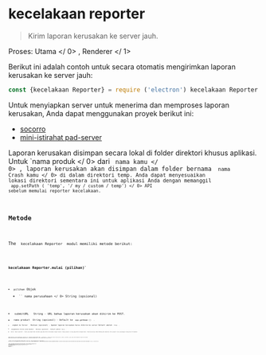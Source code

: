 # kecelakaan reporter

> Kirim laporan kerusakan ke server jauh.

Proses:  Utama </ 0> ,  Renderer </ 1></p> 

Berikut ini adalah contoh untuk secara otomatis mengirimkan laporan kerusakan ke server jauh:

```javascript
const {kecelakaan Reporter} = require ('electron') kecelakaan Reporter.mulai ({nama produk: 'NamaAnda'nama perusahaan: 'PerusahaanAnda', submitURL: 'https://your-domain.com/url-to-submit', unggah keServer: benar})
```

Untuk menyiapkan server untuk menerima dan memproses laporan kerusakan, Anda dapat menggunakan proyek berikut ini:

* [socorro](https://github.com/mozilla/socorro)
* [mini-istirahat pad-server](https://github.com/electron/mini-breakpad-server)

Laporan kerusakan disimpan secara lokal di folder direktori khusus aplikasi. Untuk `nama produk </ 0> dari <code> nama kamu </ 0> , laporan kerusakan akan disimpan dalam folder bernama <code> nama Crash kamu </ 0> di dalam direktori temp. Anda dapat menyesuaikan lokasi direktori sementara ini untuk aplikasi Anda dengan memanggil <code> app.setPath ( 'temp', '/ my / custom / temp') </ 0> 
API sebelum memulai reporter kecelakaan.</p>

<h2>Metode</h2>

<p>The <code> kecelakaan Reporter </ 0> modul memiliki metode berikut:</p>

<h3><code>kecelakaan Reporter.mulai (pilihan)`</h3> 

* `pilihan` Objek 
  * `` nama perusahaan </ 0>  String (opsional)</li>
<li><code> submitURL </ 0>  String - URL bahwa laporan kerusakan akan dikirim ke POST.</li>
<li><code> nama product</ 0>  String (opsional) - Default ke <code> app.getName () </ 0> .</li>
<li><code> ungkah ke Server </ 0>  Boolean (opsional) - Apakah laporan kerusakan harus dikirim ke server Default adalah <code> true </ 0> .</li>
<li><code> mengabaikan Sistem jatuh Handler </ 0>  Boolean (opsional) - Default adalah <code> false </ 0> .</li>
<li><code> ekstra </ 0> Objek (opsional) - Objek yang dapat Anda tentukan yang akan dikirim bersamaan dengan laporan. Hanya properti string yang dikirim dengan benar. Objek bersarang tidak didukung dan nama dan nilai properti harus panjangnya kurang dari 64 karakter.</li>
</ul></li>
</ul>

<p>Anda diminta untuk memanggil metode ini sebelum menggunakan API <code> crashReporter </ 0> lainnya dan dalam setiap proses (utama / perender) yang ingin Anda kumpulkan laporan kerusakan.
Anda bisa melewati pilihan yang berbeda untuk <code> kecelakaan Reporter.mulai </ 0> saat memanggil dari berbagai proses.</p>

<p><strong> Catatan </ 0> Proses anak yang dibuat melalui modul <code> child_process </ 1> tidak akan memiliki akses ke modul Elektron .
Oleh karena itu, untuk mengumpulkan laporan kerusakan dari mereka, gunakan <code> process.crashReporter.start </ 0> . Lewati pilihan yang sama seperti di atas dan yang tambahan yang disebut <code> crash Direktori</ 0> yang seharusnya mengarah ke direktori untuk menyimpan laporan kerusakan sementara. Anda bisa menguji ini dengan memanggil <code> process.crash () </ 0> untuk menabrak proses anak.</p>

<p><strong> Catatan: </ 0> Untuk mengumpulkan laporan kerusakan dari proses anak di Windows , Anda perlu menambahkan kode tambahan ini juga.
Ini akan memulai proses yang akan memantau dan mengirim laporan kecelakaan. Ganti <code> submit Url </ 0> , <code> nama produk</ 0> 
dan <code> crash Direktori</ 0> dengan nilai yang sesuai.</p>

<p><strong> Catatan: </ 0> Jika Anda memerlukan parameter tambahan / update <code> ekstra </ 1> setelah panggilan pertama <code> mulai </ 1> Anda dapat memanggil <code> set Extra Parameter </ 1> di macOS atau panggil <code> mulai </ 1> 
lagi dengan parameter <code> ekstra </ 1> baru di-update di Linux dan Windows .</p>

<pre><code class="js"> const args = [
    `--reporter-url = $ {submitURL} `,
    `--application-name = $ {productName} `,
    `--crashes-directory = $ {crashesDirectory} `
  ]
  const env = {
    ELECTRON_INTERNAL_CRASH_SERVICE: 1
  }
  bertelur (process.execPath, args, {
    env: env,
    dilepas: true
  })
``</pre> 
    ** Catatan: </ 0> Pada macos , Electron menggunakan klien ` crashpad </ 1> baru untuk pengumpulan dan pelaporan kecelakaan.
Jika Anda ingin mengaktifkan laporan kerusakan, menginisialisasi <code> crashpad </ 0> dari proses utama menggunakan <code> crashReporter.start </ 0> diperlukan terlepas dari proses mana yang ingin Anda kumpulkan. Setelah diinisialisasi dengan cara ini, pengendara crashpad mengumpulkan crash dari semua proses. Anda masih harus menghubungi <code> crashReporter.start </ 0> dari proses renderer atau child, jika tidak crash dari mereka akan dilaporkan tanpa <code> companyName </ 0> , <code> productName </ 0> atau salah satu dari informasi <code> ekstra </ 0> .</p>

<h3><code>kecelakaan Reporter.dapatkan terakhir kecelakaan Reporter ()`</h3> 
    
    Mengembalikan ` kecelakaan Report </ 0> :</p>

<p>Mengembalikan tanggal dan ID dari laporan kerusakan terakhir Jika tidak ada laporan kerusakan yang dikirim atau reporter kecelakaan belum dimulai, <code> null </ 0> dikembalikan.</p>

<h3><code>kecelakaan reporter.dapatkan unggahan repoter ()`</h3> 
    
    Mengembalikan ` kecelakaan Report [] </ 0> :</p>

<p>Mengembalikan semua laporan kerusakan yang diupload. Setiap laporan berisi tanggal dan upload ID.</p>

<h3><code>kecelakaan Reporter.dapatkan unggahan ke Server () </ 0>  <em> Linux </ 1>  <em> macos </ 1></h3>

<p>Mengembalikan <code> Boolean </ 0> - Apakah laporan harus diserahkan ke server. Tetapkan melalui <code> start </ 0> method atau <code> set unggahan ke Server </ 0> .</p>

<p><strong> Catatan: </ 0> Ini API hanya dapat dipanggil dari proses utama.</p>

<h3><code> kecelakaan Reporter.dapatkan unggahan ke Server () </ 0> <em> Linux </ 1> <em> macos </ 1></h3>

<ul>
<li><code> unggah ke Server </ 0>  Boolean  <em> macOS </ 1> - Apakah laporan harus diserahkan ke server</li>
</ul>

<p>Ini biasanya dikendalikan oleh preferensi pengguna. Ini tidak berpengaruh jika dipanggil sebelum <code> mulai </ 0> dipanggil.</p>

<p><strong> Catatan: </ 0> Ini API hanya dapat dipanggil dari proses utama.</p>

<h3><code> kecelakaan Reporter.set Extra Parameter (kunci, nilai) </ 0>  <em> macos </ 1></h3>

<ul>
<li><code> kunci </ 0>  String - Kunci parameter, harus panjangnya kurang dari 64 karakter.</li>
<li><code> nilai </ 0>  String - Nilai parameter, harus panjangnya kurang dari 64 karakter. Menentukan <code> null </ 0> atau <code> undefined </ 0> akan menghapus kunci dari parameter tambahan.</li>
</ul>

<p>Tetapkan parameter tambahan untuk dikirim dengan laporan kerusakan. Nilai yang ditetapkan di sini akan dikirim di samping nilai-nilai yang ditetapkan melalui <code> ekstra </ 0>  option 
ketika <code> mulai </ 0> dipanggil. Ini API hanya tersedia pada MacOS , jika Anda perlu menambahkan / update parameter tambahan pada Linux dan Windows setelah panggilan pertama Anda untuk
 <code> mulai </ 0> Anda dapat menghubungi <code> mulai </ 0> lagi dengan unggah < 0> ekstra </ 0> pilihan.</p>

<h2>Laporan Kecelakaan Payload</h2>

<p>Reporter kecelakaan akan mengirimkan data berikut ke <code> submitURL </ 0> sebagai <code> multipart / form-data </ 0>  <code> POST </ 0> :</p>

<ul>
<li><code> ver </ 0>  String - Versi Elektron .</li>
<li><code> platform </ 0>  String - misal 'win32'.</li>
<li><code> proses_tipe </ 0>  String - misalnya 'renderer'.</li>
<li><code> guid </ 0>  String - misal '5e1286fc-da97-479e-918b-6bfb0c3d1c72'</li>
<li><code> _version </ 0>  String - Versi di <code> package.json </ 0> .</li>
<li><code>_productName` String - The product name in the `crashReporter` `options` object.</li> 
    
    * `prod` String - Name of the underlying product. In this case Electron.
    * `_companyName` String - The company name in the `crashReporter` `options` object.
    * `upload_file_minidump` File - The crash report in the format of `minidump`.
    * All level one properties of the `extra` object in the `crashReporter` `options` object.</ul>